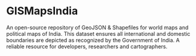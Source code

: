 # GISMapsIndia
An open-source repository of GeoJSON &amp; Shapefiles for world maps and political maps of India. This dataset ensures all international and domestic boundaries are depicted as recognized by the Government of India. A reliable resource for developers, researchers and cartographers.
